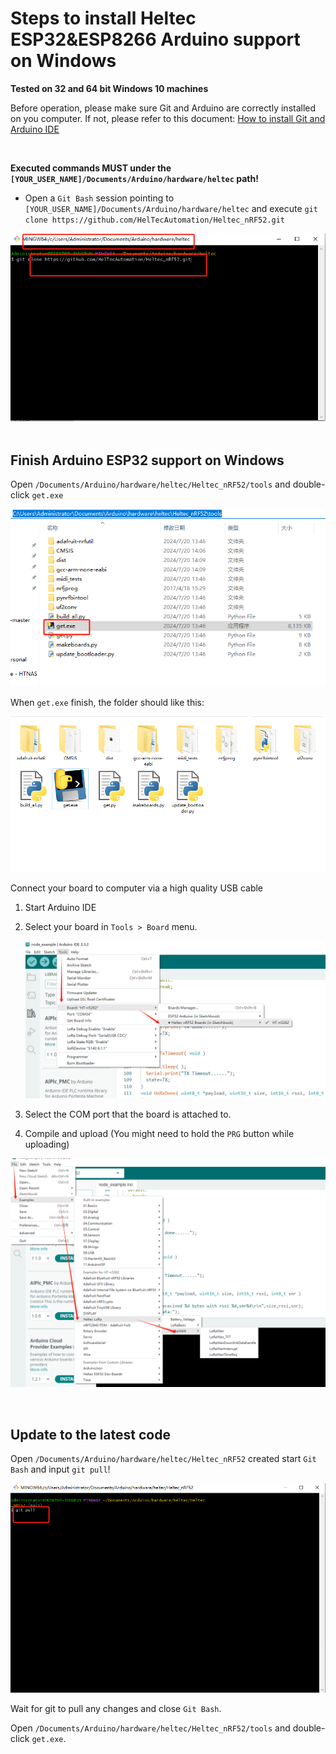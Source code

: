 # Steps to install Heltec ESP32&ESP8266 Arduino support on Windows
**Tested on 32 and 64 bit Windows 10 machines**

Before operation, please make sure Git and Arduino are correctly installed on you computer. If not, please refer to this document: [How to install Git and Arduino IDE](https://heltec-automation-docs.readthedocs.io/en/latest/general/how_to_install_git_and_arduino.html)

&nbsp;

**Executed commands MUST under the ```[YOUR_USER_NAME]/Documents/Arduino/hardware/heltec``` path!**

- Open a ```Git Bash``` session pointing to ```[YOUR_USER_NAME]/Documents/Arduino/hardware/heltec``` and execute `git clone https://github.com/HelTecAutomation/Heltec_nRF52.git`

![](win-screenshots/01.jpg)&nbsp;

## Finish Arduino ESP32 support on Windows

Open `/Documents/Arduino/hardware/heltec/Heltec_nRF52/tools` and double-click `get.exe`

![](win-screenshots/02.jpg)

When `get.exe` finish, the folder should like this:

![](win-screenshots/03.png)

Connect your board to computer via a high quality USB cable

1. Start Arduino IDE

2. Select your board in ```Tools > Board``` menu.

   ![](win-screenshots/04.jpg)

3. Select the COM port that the board is attached to.

4. Compile and upload (You might need to hold the ```PRG``` button while uploading)

![](win-screenshots/05.jpg)

&nbsp;

## Update to the latest code

Open ```/Documents/Arduino/hardware/heltec/Heltec_nRF52``` created start ```Git Bash``` and input ```git pull```!

![](win-screenshots/06.jpg)

Wait for git to pull any changes and close `Git Bash`.

Open `/Documents/Arduino/hardware/heltec/Heltec_nRF52/tools` and double-click `get.exe`.